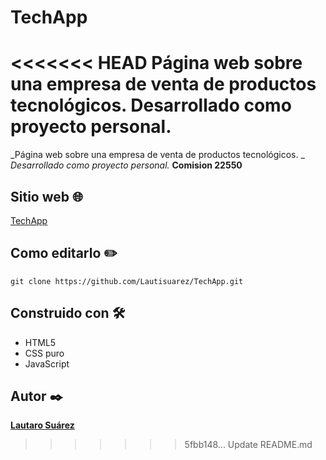 # TechApp
<<<<<<< HEAD
Página web sobre una empresa de venta de productos tecnológicos. Desarrollado como proyecto personal.
=======
_Página web sobre una empresa de venta de productos tecnológicos. _
_Desarrollado como proyecto personal._
**Comision 22550**

## Sitio web 🌐
<a href="https://lautisuarez.github.io/TechApp/" target="_blank">TechApp</a>

## Como editarlo ✏️
```
git clone https://github.com/Lautisuarez/TechApp.git
```

## Construido con 🛠️
* HTML5
* CSS puro
* JavaScript

## Autor ✒️
**[Lautaro Suárez](https://github.com/Lautisuarez)**
>>>>>>> 5fbb148... Update README.md
